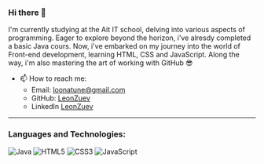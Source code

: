 ### Hi there 👋

I'm currently studying at the Ait IT school,
delving into various aspects of programming.
Eager to explore beyond the horizon, i've alresdy completed
a basic Java cours. Now, i've embarked on my journey into
the world of Front-end development, learning HTML, CSS 
and JavaScript. Along the way, i'm also mastering the
art of working with GitHub 😎

- 📫 How to reach me:
  * Email: loonatune@gmail.com
  * GitHub: [LeonZuev](https://github.com/LeonZuev)
  * LinkedIn [LeonZuev](https://www.linkedin.com/in/leon-zuev-63045b273/)

- - -
### Languages and Technologies:

![Java](https://img.shields.io/badge/-Java-007396?style=for-the-badge&logo=Java&logoColor=white)
![HTML5](https://img.shields.io/badge/-HTML5-E34F26?style=for-the-badge&logo=HTML5&logoColor=white)
![CSS3](https://img.shields.io/badge/-CSS3-1572B6?style=for-the-badge&logo=CSS3&logoColor=white)
![JavaScript](https://img.shields.io/badge/-JavaScript-F7DF1E?style=for-the-badge&logo=JavaScript&logoColor=black)

